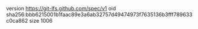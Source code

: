 version https://git-lfs.github.com/spec/v1
oid sha256:bbb6215001b1faac89e3a6ab32757d49474973f7635136b3fff789633c0ca862
size 1006
